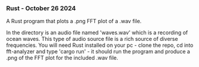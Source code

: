 ### Rust - October 26 2024

A Rust program that plots a .png FFT plot of a .wav file. 

In the directory is an audio file named 'waves.wav' which is a recording of ocean waves. This type of audio source file is a rich source of diverse frequencies. You will need Rust installed on your pc - clone the repo, cd into fft-analyzer and type 'cargo run' - it should run the program and produce a .png of the FFT plot for the included .wav file.
